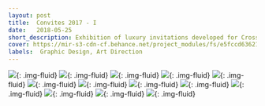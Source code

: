 ```yaml
---
layout: post
title:  Convites 2017 - I
date:   2018-05-25
short_description: Exhibition of luxury invitations developed for Cross Graduations in the year 2017.
cover: https://mir-s3-cdn-cf.behance.net/project_modules/fs/e5fccd63621027.5ab7ca0646db9.png
labels:  Graphic Design, Art Direction
---
```


![](https://mir-s3-cdn-cf.behance.net/project_modules/fs/fb0fd263621027.5ab7ca0647a8c.png){: .img-fluid}
![](https://mir-s3-cdn-cf.behance.net/project_modules/fs/e7a44963621027.5ab7ccba48a8c.png){: .img-fluid}
![](https://mir-s3-cdn-cf.behance.net/project_modules/fs/f934dd63621027.5ab7ca0646714.png){: .img-fluid}
![](https://mir-s3-cdn-cf.behance.net/project_modules/fs/c7ec3663621027.5ab7ca064757c.png){: .img-fluid}
![](https://mir-s3-cdn-cf.behance.net/project_modules/fs/caa7e763621027.5ab7ca0645ded.png){: .img-fluid}
![](https://mir-s3-cdn-cf.behance.net/project_modules/fs/ff39c963621027.5ab7ca0646323.png){: .img-fluid}
![](https://mir-s3-cdn-cf.behance.net/project_modules/fs/e5fccd63621027.5ab7ca0646db9.png){: .img-fluid}
![](https://mir-s3-cdn-cf.behance.net/project_modules/fs/c1541563621027.5ab7ca0645860.png){: .img-fluid}
![](https://mir-s3-cdn-cf.behance.net/project_modules/fs/4121ce63621027.5ab7ca0648454.png){: .img-fluid}
![](https://mir-s3-cdn-cf.behance.net/project_modules/fs/e2121363621027.5ab7ca06472b1.png){: .img-fluid}
![](https://mir-s3-cdn-cf.behance.net/project_modules/fs/1ed59963621027.5ab7ca0647f67.png){: .img-fluid}
![](https://mir-s3-cdn-cf.behance.net/project_modules/fs/c4149c63621027.5ab7ca0645b1b.png){: .img-fluid}
![](https://mir-s3-cdn-cf.behance.net/project_modules/fs/1ac8c563621027.5ab7ca064525f.png){: .img-fluid}



